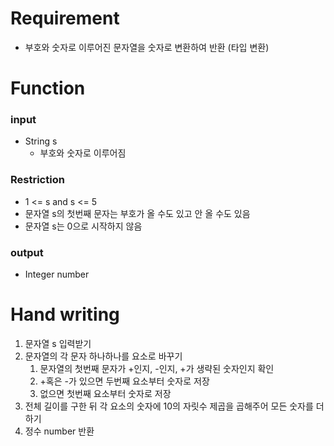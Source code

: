 # Requirement
- 부호와 숫자로 이루어진 문자열을 숫자로 변환하여 반환 (타입 변환)
# Function
### input
- String s 
  - 부호와 숫자로 이루어짐
### Restriction
- 1 <= s and s <= 5
- 문자열 s의 첫번째 문자는 부호가 올 수도 있고 안 올 수도 있음
- 문자열 s는 0으로 시작하지 않음
### output
- Integer number
# Hand writing
1. 문자열 s 입력받기
2. 문자열의 각 문자 하나하나를 요소로 바꾸기
    1) 문자열의 첫번째 문자가 +인지, -인지, +가 생략된 숫자인지 확인
    2) +혹은 -가 있으면 두번째 요소부터 숫자로 저장
    3) 없으면 첫번째 요소부터 숫자로 저장
3. 전체 길이를 구한 뒤 각 요소의 숫자에 10의 자릿수 제곱을 곱해주어 모든 숫자를 더하기
4. 정수 number 반환